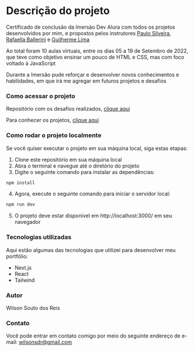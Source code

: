 # Descrição do projeto

Certificado de conclusão da Imersão Dev Alura com todos os projetos desenvolvidos por mim, e propostos pelos instrutores [Paulo Silveira](https://github.com/peas), [Rafaella Ballerini](https://github.com/rafaballerini) e [Guilherme Lima](https://github.com/guilhermeonrails)

Ao total foram 10 aulas virtuais, entre os dias 05 a 19 de Setembro de 2022, que teve como objetivo ensinar um pouco de HTML e CSS, mas com foco voltado à JavaScript

Durante a Imersão pude reforçar e desenvolver novos conhecimentos e habilidades, em que irá me agregar em futuros projetos e desafios

### Como acessar o projeto

Repositório com os desafios realizados, [clique aqui](https://github.com/wilsonsdr/imersao-alura)

Para conhecer os projetos, [clique aqui](https://certificard-wilsonsdr.vercel.app/)

### Como rodar o projeto localmente

Se você quiser executar o projeto em sua máquina local, siga estas etapas:

1. Clone este repositório em sua máquina local
2. Abra o terminal e navegue até o diretório do projeto
3. Digite o seguinte comando para instalar as dependências:

```bash
npm install
```
4. Agora, execute o seguinte comando para iniciar o servidor local:

```bash
npm run dev
```
5. O projeto deve estar disponível em http://localhost:3000/ em seu navegador

### Tecnologias utilizadas

Aqui estão algumas das tecnologias que utilizei para desenvolver meu portfólio:

- Next.js
- React
- Tailwind

### Autor

Wilson Souto dos Reis

### Contato

Você pode entrar em contato comigo por meio do seguinte endereço de e-mail: wilsonsdr@gmail.com
